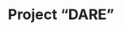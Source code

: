 ---
abstract: null
creators:
- van Horik, René
date: null
document_url: https://services.phaidra.univie.ac.at/api/object/o:295026/download
grand_parent: iPRES
institutions: []
keywords:
- beijing
landing_page_url: https://phaidra.univie.ac.at/o:295026
language: eng
layout: publication
license: CC BY-SA 3.0 AT
notes_url: null
parent: iPRES 2004
publication_type: presentation
size: 98734
slides_url: null
source_name: iPRES
stream_url: null
title: Project “DARE”
year: 2004
---
